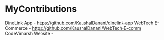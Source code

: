 # MyContributions
DineLink App - https://github.com/KaushalDanani/dinelink-app
WebTech E-Commerce - https://github.com/KaushalDanani/WebTech-E-comm
CodeVimarsh Website - 
